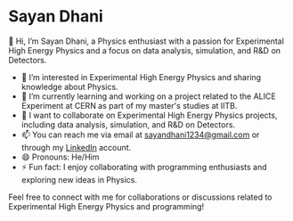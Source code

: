 # Sayan Dhani
👋 Hi, I’m Sayan Dhani, a Physics enthusiast with a passion for Experimental High Energy Physics and a focus on data analysis, simulation, and R&D on Detectors.

- 👀 I’m interested in Experimental High Energy Physics and sharing knowledge about Physics.
- 🌱 I’m currently learning and working on a project related to the ALICE Experiment at CERN as part of my master's studies at IITB.
- 💼 I want to collaborate on Experimental High Energy Physics projects, including data analysis, simulation, and R&D on Detectors.
- 📫 You can reach me via email at sayandhani1234@gmail.com or through my [LinkedIn](https://www.linkedin.com/in/sayandhani/)
 account.
- 😄 Pronouns: He/Him
- ⚡ Fun fact: I enjoy collaborating with programming enthusiasts and exploring new ideas in Physics.

Feel free to connect with me for collaborations or discussions related to Experimental High Energy Physics and programming!

